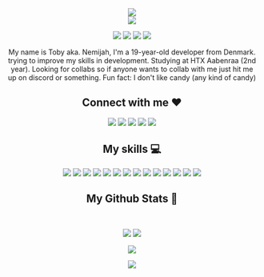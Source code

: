 <div align="center">
<img src="https://cdn.discordapp.com/emojis/774868681586114580.gif?v=1"/><br/>
<img src="https://i.imgur.com/2fJQan5.png"/>

<p align="center">
 
 <img src="https://badges.pufler.dev/visits/DaatUserName/DaatUserName"/> 
 <img src="https://badges.pufler.dev/years/DaatUserName"/>
 <img src="https://badges.pufler.dev/repos/DaatUserName"/>
 <img src="https://badges.pufler.dev/commits/monthly/DaatUserName" />
</p>

<p align="center">
  My name is Toby aka. Nemijah, I'm a 19-year-old developer from Denmark. trying to improve my skills in development. Studying at HTX Aabenraa (2nd year). Looking for
  collabs so if anyone wants to collab with me just hit me up on discord or something.
  Fun fact: I don't like candy (any kind of candy) 
</p>  

<h2 align="center">Connect with me ❤️</h2>
<p align="center">
  
<img src="https://img.shields.io/badge/-tobi8071-yellow?style=flat-square&logo=snapchat&logoColor=white&link=https://snapchat.com/add/toby8071"/>
<img src="https://img.shields.io/badge/-DaatUserName-c14438?style=flat-square&logo=Gmail&logoColor=white&link=mailto:hopetobylol@gmail.com"/>
<img src="https://img.shields.io/badge/-Nemijah%236392-085e8b?style=flat-square&logo=Discord&logoColor=white"/>
<img src="https://img.shields.io/badge/-DaatUserName-blue?style=flat-square&logo=twitter&logoColor=white&link=https://twitter.com/DaatUser"/>
<img src="https://img.shields.io/badge/-Toby-darkgreen?style=flat-square&logo=spotify&logoColor=white&link=https://open.spotify.com/user/Toby"/>
</p>



<h2 align="center">My skills 💻</h2>

<p align="center">

<img src="https://img.shields.io/badge/Markdown-000000?style=flat-square&logo=markdown&logoColor=white"/>
<img src="https://img.shields.io/badge/C%23-00599C?style=flat-square&logo=c-sharp&logoColor=white"/>
<img src="https://img.shields.io/badge/-java-ffffff?style=flat-square&logo=java&logoColor=red"/>
<img src="https://img.shields.io/badge/-TypeScript-010409?style=flat-square&logo=typescript"/>
<img src="https://img.shields.io/badge/-C++-00599C?style=flat-square&logo=c"/>
<img src="https://img.shields.io/badge/-HTML5-E34F26?style=flat-square&logo=html5&logoColor=white"/>
<img src="https://img.shields.io/badge/-CSS3-1572B6?style=flat-square&logo=css3"/>
<img src="https://img.shields.io/badge/-JavaScript-black?style=flat-square&logo=javascript"/>
<img src="https://img.shields.io/badge/-Nodejs-black?style=flat-square&logo=Node.js"/>
<img src="https://img.shields.io/badge/-React-black?style=flat-square&logo=react"/>
<img src="https://img.shields.io/badge/-MongoDB-black?style=flat-square&logo=mongodb"/>
<img src="https://img.shields.io/badge/-MySQL-black?style=flat-square&logo=mysql"/>
<img src="https://img.shields.io/badge/-Git-black?style=flat-square&logo=git"/>
<img src="https://img.shields.io/badge/-GitHub-black?style=flat-square&logo=github"/>
</p>


<h2 align="center">
  My Github Stats 🤔
</h2>


<br>

<p align = "center">
  <img  src = "https://github-readme-stats.vercel.app/api?username=DaatUserName&show_icons=true&theme=highcontrast&line_height=27">
  <img  src="https://github-readme-streak-stats.herokuapp.com/?user=DaatUserName&show_icons=true&locale=en&layout=compact&theme=highcontrast&line_height=0" />  
</p>


<p align = "center">
  <img src= "https://github-readme-stats.vercel.app/api/wakatime?username=DaatUserName&theme=highcontrast">
</p> 

<p align = "center">
 <img src="https://activity-graph.herokuapp.com/graph?username=DaatUserName&theme=redical">
</p> 

